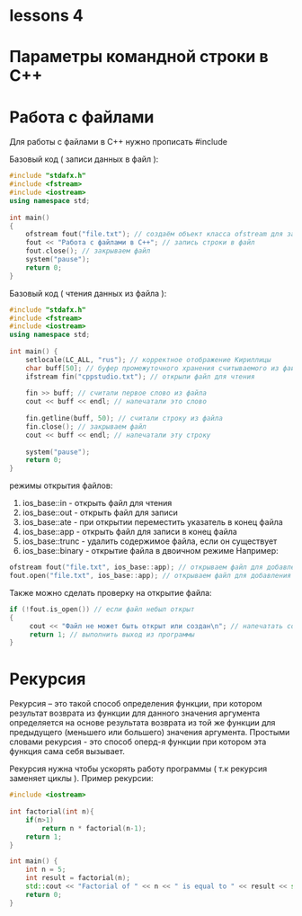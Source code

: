 # lessons 4
# Параметры командной строки в C++

# Работа с файлами
Для работы с файлами в C++ нужно прописать #include <fstream>

Базовый код ( записи данных в файл ):
```C++
#include "stdafx.h"
#include <fstream>
#include <iostream>
using namespace std;
 
int main()
{
    ofstream fout("file.txt"); // создаём объект класса ofstream для записи и связываем его с файлом file.txt
    fout << "Работа с файлами в С++"; // запись строки в файл
    fout.close(); // закрываем файл
    system("pause");
    return 0;
}
```

Базовый код ( чтения данных из файла ):
```C++
#include "stdafx.h"
#include <fstream>
#include <iostream>
using namespace std;
 
int main() {
    setlocale(LC_ALL, "rus"); // корректное отображение Кириллицы
    char buff[50]; // буфер промежуточного хранения считываемого из файла текста
    ifstream fin("cppstudio.txt"); // открыли файл для чтения
 
    fin >> buff; // считали первое слово из файла
    cout << buff << endl; // напечатали это слово
 
    fin.getline(buff, 50); // считали строку из файла
    fin.close(); // закрываем файл
    cout << buff << endl; // напечатали эту строку
 
    system("pause");
    return 0;
}
```
режимы открытия файлов:
  1. ios_base::in - открыть файл для чтения
  2. ios_base::out - открыть файл для записи
  3. ios_base::ate - при открытии переместить указатель в конец файла
  4. ios_base::app - открыть файл для записи в конец файла
  5. ios_base::trunc - удалить содержимое файла, если он существует
  6. ios_base::binary - открытие файла в двоичном режиме
Например:
```C++
ofstream fout("file.txt", ios_base::app); // открываем файл для добавления информации к концу файла
fout.open("file.txt", ios_base::app); // открываем файл для добавления информации к концу файла
```
Также можно сделать проверку на открытие файла:
```C++
if (!fout.is_open()) // если файл небыл открыт
{
     cout << "Файл не может быть открыт или создан\n"; // напечатать соответствующее сообщение
     return 1; // выполнить выход из программы
}
```

# Рекурсия
Рекурсия – это такой способ определения функции, при котором результат возврата из функции для данного значения аргумента определяется на основе результата возврата из той же функции для предыдущего (меньшего или большего) значения аргумента. Простыми словами рекурсия - это способ оперд-я функции при котором эта функция сама себя вызывает.

Рекурсия нужна чтобы ускорять работу программы ( т.к рекурсия заменяет циклы ).
Пример рекурсии:
```C++
#include <iostream>
 
int factorial(int n){
    if(n>1)
        return n * factorial(n-1);
    return 1;
}

int main() {
    int n = 5;
    int result = factorial(n);
    std::cout << "Factorial of " << n << " is equal to " << result << std::endl;
    return 0;
}
```
